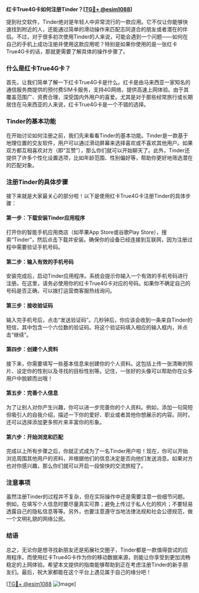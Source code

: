 **红卡True4G卡如何注册Tinder？[[TG💪+ @esim1088](https://t.me/s/esim1088)]**

提到社交软件，Tinder绝对是年轻人中非常流行的一款应用。它不仅让你能够快速找到附近的人，还能通过简单的滑动操作来匹配志同道合的朋友或者潜在的伴侣。不过，对于很多初次使用Tinder的人来说，可能会遇到一个问题——如何在自己的手机上成功注册并使用这款应用呢？特别是如果你使用的是一张红卡True4G卡的话，那就更需要了解具体的操作步骤了。

### 什么是红卡True4G卡？

首先，让我们简单了解一下红卡True4G卡是什么。红卡是由马来西亚一家知名的通信服务商提供的预付费SIM卡服务，支持4G网络，提供高速上网体验。由于其覆盖范围广、资费合理，深受国内外用户的喜爱。尤其是对于那些经常旅行或长期居住在马来西亚的人来说，红卡True4G卡是一个不错的选择。

### Tinder的基本功能

在开始讨论如何注册之前，我们先来看看Tinder的基本功能。Tinder是一款基于地理位置的交友软件，用户可以通过滑动屏幕来选择喜欢或不喜欢其他用户。如果双方都互相喜欢对方（即“互赞”），那么你们就可以开始聊天了。此外，Tinder还提供了许多个性化设置选项，比如年龄范围、性别偏好等，帮助你更好地筛选潜在的匹配对象。

### 注册Tinder的具体步骤

接下来就是大家最关心的部分啦！以下是使用红卡True4G卡注册Tinder的具体步骤：

#### 第一步：下载安装Tinder应用程序
打开你的智能手机应用商店（如苹果App Store或谷歌Play Store），搜索“Tinder”，然后点击下载并安装。确保你的设备已经连接到互联网，因为注册过程中需要验证手机号码。

#### 第二步：输入有效的手机号码
安装完成后，启动Tinder应用程序。系统会提示你输入一个有效的手机号码进行注册。在这里，请务必使用你的红卡True4G卡对应的号码。如果你不确定自己的号码是否正确，可以拨打运营商客服热线询问。

#### 第三步：接收验证码
输入完手机号后，点击“发送验证码”。几秒钟后，你应该会收到一条来自Tinder的短信，其中包含一个六位数的验证码。将这个验证码填入相应的输入框内，并点击“继续”。

#### 第四步：创建个人资料
接下来，你需要填写一些基本信息来创建你的个人资料。这包括上传一张清晰的照片、设定你的性别以及寻找的目标性别等。记住，一张好的头像可以帮助你在众多用户中脱颖而出哦！

#### 第五步：完善个人信息
为了让别人对你产生兴趣，你可以进一步完善你的个人资料。例如，添加一句简短但吸引人的自我介绍，描述一下你的爱好、职业或者其他你想展示的内容。同时，还可以选择添加更多照片来丰富你的形象。

#### 第六步：开始浏览和匹配
完成以上所有步骤之后，你就正式成为了一名Tinder用户啦！现在，你可以开始浏览周围其他用户的资料，并根据他们的信息决定是否向他们发送消息。如果对方也对你感兴趣，那么你们就可以开启一段愉快的交流旅程了。

### 注意事项

虽然注册Tinder的过程并不复杂，但在实际操作中还是需要注意一些细节问题。例如，在填写个人信息时要尽量真实可靠；避免上传过于私人化的照片；不要轻易透露自己的隐私信息等等。另外，也要注意遵守当地法律法规和社会公德规范，做一个文明礼貌的网络公民。

### 结语

总之，无论你是想寻找新朋友还是拓展社交圈子，Tinder都是一款值得尝试的应用程序。而使用红卡True4G卡作为你的移动数据来源，则能让你享受到更加流畅稳定的上网体验。希望本文提供的指南能够帮助到正在考虑注册Tinder的新手朋友们。最后，祝大家都能在这个平台上遇见属于自己的缘分吧！

[[TG💪+ @esim1088](https://t.me/s/esim1088) ![Image](https://i.postimg.cc/4NQfJmqS/Snipaste-2025-05-13-00-14-12.png)]